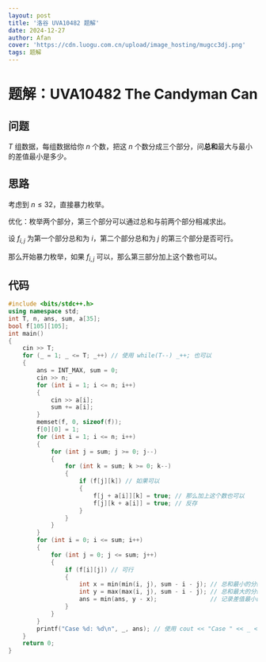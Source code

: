 ```yaml
---
layout: post
title: '洛谷 UVA10482 题解'
date: 2024-12-27
author: Afan
cover: 'https://cdn.luogu.com.cn/upload/image_hosting/mugcc3dj.png'
tags: 题解
---
```


# 题解：UVA10482 The Candyman Can

## 问题

$T$ 组数据，每组数据给你 $n$ 个数，把这 $n$ 个数分成三个部分，问**总和**最大与最小的差值最小是多少。

## 思路

考虑到 $n \le 32$，直接暴力枚举。

优化：枚举两个部分，第三个部分可以通过总和与前两个部分相减求出。

设 $f_{i, j}$ 为第一个部分总和为 $i$，第二个部分总和为 $j$ 的第三个部分是否可行。

那么开始暴力枚举，如果 $f_{i, j}$ 可以，那么第三部分加上这个数也可以。

## 代码

```cpp
#include <bits/stdc++.h>
using namespace std;
int T, n, ans, sum, a[35];
bool f[105][105];
int main()
{
    cin >> T;
    for (_ = 1; _ <= T; _++) // 使用 while(T--) _++; 也可以
    {
        ans = INT_MAX, sum = 0;
        cin >> n;
        for (int i = 1; i <= n; i++)
        {
            cin >> a[i];
            sum += a[i];
        }
        memset(f, 0, sizeof(f));
        f[0][0] = 1;
        for (int i = 1; i <= n; i++)
        {
            for (int j = sum; j >= 0; j--)
            {
                for (int k = sum; k >= 0; k--)
                {
                    if (f[j][k]) // 如果可以
                    {
                        f[j + a[i]][k] = true; // 那么加上这个数也可以
                        f[j][k + a[i]] = true; // 反存
                    }
                }
            }
        }
        for (int i = 0; i <= sum; i++)
        {
            for (int j = 0; j <= sum; j++)
            {
                if (f[i][j]) // 可行
                {
                    int x = min(min(i, j), sum - i - j); // 总和最小的分组
                    int y = max(max(i, j), sum - i - j); // 总和最大的分组
                    ans = min(ans, y - x);               // 记录差值最小的答案
                }
            }
        }
        printf("Case %d: %d\n", _, ans); // 使用 cout << "Case " << _ << ": " << ans << endl; 也可以
    }
    return 0;
}
```
